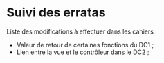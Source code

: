 # Suivi des erratas

Liste des modifications à effectuer dans les cahiers :
* Valeur de retour de certaines fonctions du DC1 ;
* Lien entre la vue et le contrôleur dans le DC2 ;
